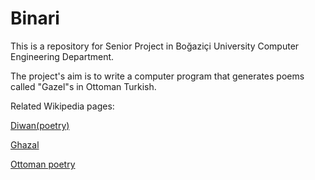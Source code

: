 # Binari
This is a repository for Senior Project in Boğaziçi University Computer Engineering Department.

The project's aim is to write a computer program that generates poems called "Gazel"s in Ottoman Turkish.

Related Wikipedia pages:

[Diwan(poetry)](https://www.wikiwand.com/en/Diwan_(poetry))

[Ghazal](https://www.wikiwand.com/en/Ghazal)

[Ottoman poetry](https://www.wikiwand.com/en/Ottoman_poetry)

